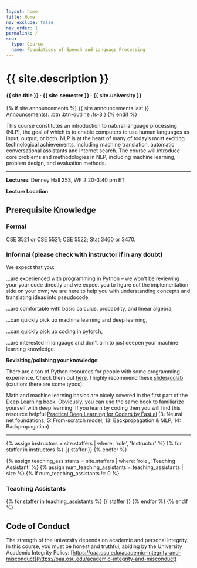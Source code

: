 ```yaml
---
layout: home
title: Home
nav_exclude: false
nav_order: 1
permalink: /
seo:
  type: Course
  name: Foundations of Speech and Language Processing
---
```


<!-- # {{ site.tagline }} -->
<!-- {: .mb-2 } -->
# {{ site.description }}
#### {{ site.title }} &middot; {{ site.semester }} &middot; {{ site.university }}

{% if site.announcements %}
{{ site.announcements.last }}
[Announcements](announcements.md){: .btn .btn-outline .fs-3 }
{% endif %}

<!-- <img src="assets/images/crafting_software_header_noBG.png" > 

## Welcome to 17-950 Crafting Software-->

This course constitutes an introduction to natural language processing (NLP), the goal of which is to enable computers to use human languages as input, output, or both. 
NLP is at the heart of many of today’s most exciting technological achievements, including machine translation, automatic conversational assistants and Internet search. 
The course will introduce core problems and methodologies in NLP, including machine learning, problem design, and evaluation methods.

---

**Lectures**: Denney Hall 253, WF 2:20-3:40 pm ET 

**Lecture Location**: 

## Prerequisite Knowledge

### Formal

CSE 3521 or CSE 5521; CSE 5522; Stat 3460 or 3470.

### Informal (please check with instructor if in any doubt)

We expect that you:

…are experienced with programming in Python – we won't be reviewing your your code directly and we expect you to figure out the implementation side on your own; we are here to help you with understanding concepts and translating ideas into pseudocode,

…are comfortable with basic calculus, probability, and linear algebra,

…can quickly pick up machine learning and deep learning,

…can quickly pick up coding in pytorch,

…are interested in language and don't aim to just deepen your machine learning knowledge.

**Revisiting/polishing your knowledge**:

There are a ton of Python resources for people with some programming experience. Check them out [here](https://wiki.python.org/moin/BeginnersGuide/Programmers). I highly recommend these [slides](https://web.stanford.edu/class/cs224n/readings/cs224n-python-review-2023.pdf)/[colab](https://colab.research.google.com/drive/1hxWtr98jXqRDs_rZLZcEmX_hUcpDLq6e?usp=sharing) (caution: there are some typos).

Math and machine learning basics are nicely covered in the first part of the [Deep Learning book](https://www.deeplearningbook.org/). Obviously, you can use the same book to familiarize yourself with deep learning. If you learn by coding then you will find this resource helpful [Practical Deep Learning for Coders by Fast.ai](https://course.fast.ai/) (3: Neural net foundations; 5: From-scratch model, 13: Backpropagation & MLP, 14: Backpropagation)


---

{% assign instructors = site.staffers | where: 'role', 'Instructor' %}
{% for staffer in instructors %}
{{ staffer }}
{% endfor %}

{% assign teaching_assistants = site.staffers | where: 'role', 'Teaching Assistant' %}
{% assign num_teaching_assistants = teaching_assistants | size %}
{% if num_teaching_assistants != 0 %}
### Teaching Assistants

{% for staffer in teaching_assistants %}
{{ staffer }}
{% endfor %}
{% endif %}

## Code of Conduct

The strength of the university depends on academic and personal integrity. In this course, you must be honest and truthful, abiding by the University Academic Integrity Policy: [https://oaa.osu.edu/academic-integrity-and-misconduct](https://oaa.osu.edu/academic-integrity-and-misconduct)


